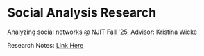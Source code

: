 # Social Analysis Research
Analyzing social networks @ NJIT Fall '25, Advisor: Kristina Wicke

Research Notes: [Link Here](https://drive.google.com/file/d/1qH5AGSc__xBFFu91OIY_U0_JcyhC_I68/view?usp=sharing)

